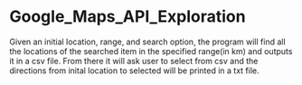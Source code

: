 # Google_Maps_API_Exploration
Given an initial location, range, and search option, the program will find all the locations of the searched item in the specified range(in km) and outputs it in a csv file. From there it will ask user to select from csv and the directions from inital location to selected will be printed in a txt file.
